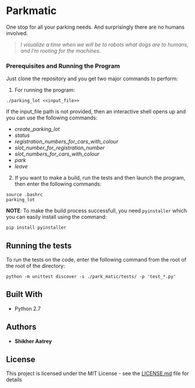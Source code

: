 # Parkmatic

One stop for all your parking needs. And surprisingly there are no humans involved.

> _I visualize a time when we will be to robots what dogs are to humans, and I’m rooting for the machines._

### Prerequisites and Running the Program

Just clone the repository and you get two major commands to perform:

1. For running the program:
```
./parking_lot <<input_file>>
```
If the input_file path is not provided, then an interactive shell opens up and you can use the following commands:

+ _create_parking_lot_
+ _status_
+ _registration_numbers_for_cars_with_colour_
+ _slot_number_for_registration_number_
+ _slot_numbers_for_cars_with_colour_
+ _park_
+ _leave_

2. If you want to make a build, run the tests and then launch the program, then enter the following commands:

```
source .bashrc
parking_lot
```
**NOTE**: To make the build process successfull, you need `pyinstaller` which you can easily install using the command:

```
pip install pyinstaller
```

## Running the tests

To run the tests on the code, enter the following command from the root of the root of the directory:

```
python -m unittest discover -s ./park_matic/tests/ -p 'test_*.py'
```
## Built With

* Python 2.7

## Authors

* **Shikher Aatrey**

## License

This project is licensed under the MIT License - see the [LICENSE.md](LICENSE.md) file for details